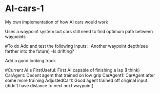 # AI-cars-1
My own implementation of how AI cars would work

Uses a waypoint system but cars still need to find optimum path between waypoints

#To do
Add and test the following inputs:
	-Another waypoint depth(see farther into the future)
	-Is drifting?

Add a good looking track

#Current AI's
FirstUseful: First AI capable of finishing a lap (I think)
CarAgent: Decent agent that trained on low grip
CarAgent1: CarAgent after some more training
AdjustedCar1: Good agent trained off original input (didn't have distance to next next waypoint)